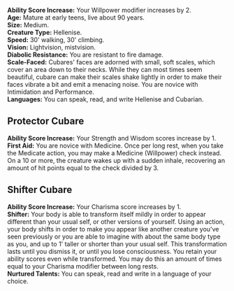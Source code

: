 **Ability Score Increase:** Your Willpower modifier increases by 2.  
**Age:** Mature at early teens, live about 90 years.  
**Size:** Medium.  
**Creature Type:** Hellenise.  
**Speed:** 30' walking, 30' climbing.  
**Vision:** Lightvision, mistvision.  
**Diabolic Resistance:** You are resistant to fire damage.  
**Scale-Faced:** Cubares' faces are adorned with small, soft scales, which cover an area down to their necks. While they can most times seem beautiful, cubare can make their scales shake lightly in order to make their faces vibrate a bit and emit a menacing noise. You are novice with Intimidation and Performance.  
**Languages:** You can speak, read, and write Hellenise and Cubarian.
 
## Protector Cubare
 
**Ability Score Increase:** Your Strength and Wisdom scores increase by 1.  
**First Aid:** You are novice with Medicine. Once per long rest, when you take the Medicate action, you may make a Medicine (Willpower) check instead. On a 10 or more, the creature wakes up with a sudden inhale, recovering an amount of hit points equal to the check divided by 3.
 
## Shifter Cubare
 
**Ability Score Increase:** Your Charisma score increases by 1.  
**Shifter:** Your body is able to transform itself mildly in order to appear different than your usual self, or other versions of yourself. Using an action, your body shifts in order to make you appear like another creature you've seen previously or you are able to imagine with about the same body type as you, and up to 1' taller or shorter than your usual self. This transformation lasts until you dismiss it, or until you lose consciousness. You retain your ability scores even while transformed. You may do this an amount of times equal to your Charisma modifier between long rests.  
**Nurtured Talents:** You can speak, read and write in a language of your choice.